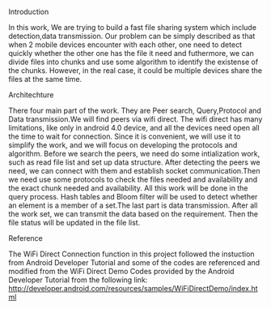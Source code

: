 Introduction

In this work, We are trying to build a fast file sharing system which include detection,data transmission.
Our problem can be simply described as that when 2 mobile devices encounter with each other, one need to detect quickly whether the other one has the file it need and futhermore, we can divide files into chunks and use some algorithm to identify the existense of the chunks. However, in the real case, it could be multiple devices share the files at the same time.

Architechture

There four main part of the work. They are Peer search, Query,Protocol and Data transmission.We will find peers via wifi direct. The wifi direct has many limitations, like only in android 4.0 device, and all the devices need open all the time to wait for connection. Since it is convenient, we will use it to simplify the work, and we will focus on developing the protocols and algorithm.  Before we search the peers, we need do some intialization work, such as read file list and set up data structure. After detecting the peers we need, we can connect with them and establish socket communication.Then we need use some protocols to check the files needed and availability and the exact chunk needed and availability. All this work will be done in the query process. Hash tables and Bloom filter will be used to detect whether an element is a member of a set.The last part is data transmission. After all the work set, we can transmit the data based on the requirement. Then the file status will be updated in the file list.

Reference

The WiFi Direct Connection function in this project followed the instuction from Android Developer Tutorial and some of the codes are referenced and modified from the WiFi Direct Demo Codes provided by the Android Developer Tutorial from the following link: http://developer.android.com/resources/samples/WiFiDirectDemo/index.html
